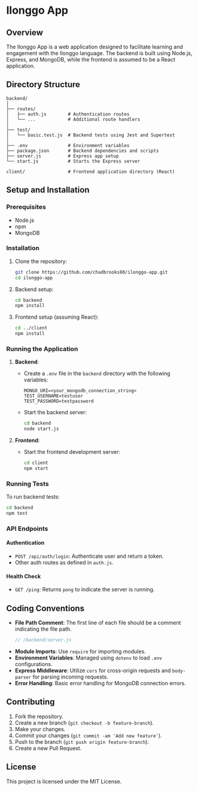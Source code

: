 
# Ilonggo App

## Overview
The Ilonggo App is a web application designed to facilitate learning and engagement with the Ilonggo language. The backend is built using Node.js, Express, and MongoDB, while the frontend is assumed to be a React application.

## Directory Structure

```
backend/
│
├── routes/
│   ├── auth.js        # Authentication routes
│   └── ...            # Additional route handlers
│
├── test/
│   └── basic.test.js  # Backend tests using Jest and Supertest
│
├── .env               # Environment variables
├── package.json       # Backend dependencies and scripts
├── server.js          # Express app setup
└── start.js           # Starts the Express server

client/                # Frontend application directory (React)
```

## Setup and Installation

### Prerequisites
- Node.js
- npm
- MongoDB

### Installation
1. Clone the repository:
   ```bash
   git clone https://github.com/chadbrooks80/ilonggo-app.git
   cd ilonggo-app
   ```

2. Backend setup:
   ```bash
   cd backend
   npm install
   ```

3. Frontend setup (assuming React):
   ```bash
   cd ../client
   npm install
   ```

### Running the Application

1. **Backend**:
   - Create a `.env` file in the `backend` directory with the following variables:
     ```env
     MONGO_URI=<your_mongodb_connection_string>
     TEST_USERNAME=testuser
     TEST_PASSWORD=testpassword
     ```
   - Start the backend server:
     ```bash
     cd backend
     node start.js
     ```

2. **Frontend**:
   - Start the frontend development server:
     ```bash
     cd client
     npm start
     ```

### Running Tests
To run backend tests:
```bash
cd backend
npm test
```

### API Endpoints

#### Authentication
- `POST /api/auth/login`: Authenticate user and return a token.
- Other auth routes as defined in `auth.js`.

#### Health Check
- `GET /ping`: Returns `pong` to indicate the server is running.

## Coding Conventions
- **File Path Comment**: The first line of each file should be a comment indicating the file path.
  ```javascript
  // /backend/server.js
  ```
- **Module Imports**: Use `require` for importing modules.
- **Environment Variables**: Managed using `dotenv` to load `.env` configurations.
- **Express Middleware**: Utilize `cors` for cross-origin requests and `body-parser` for parsing incoming requests.
- **Error Handling**: Basic error handling for MongoDB connection errors.

## Contributing
1. Fork the repository.
2. Create a new branch (`git checkout -b feature-branch`).
3. Make your changes.
4. Commit your changes (`git commit -am 'Add new feature'`).
5. Push to the branch (`git push origin feature-branch`).
6. Create a new Pull Request.

## License
This project is licensed under the MIT License.
